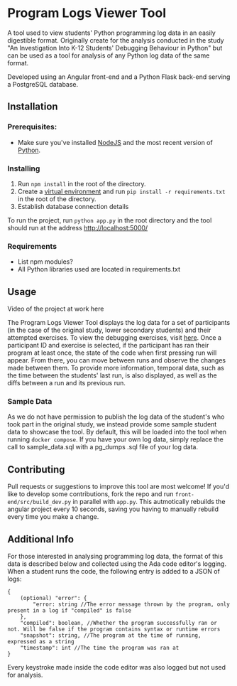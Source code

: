 # Program Logs Viewer Tool
A tool used to view students' Python programming log data in an easily digestible format. Originally create for the analysis conducted in the study "An Investigation Into K-12 Students' Debugging Behaviour in Python" but can be used as a tool for analysis of any Python log data of the same format.

Developed using an Angular front-end and a Python Flask back-end serving a PostgreSQL database.

## Installation

### Prerequisites:
- Make sure you've installed [NodeJS](https://nodejs.org/en) and the most recent version of [Python](https://www.python.org/downloads/).

### Installing
1. Run `npm install` in the root of the directory.
2. Create a [virtual environment](https://realpython.com/python-virtual-environments-a-primer/) and run `pip install -r requirements.txt` in the root of the directory.
3. Establish database connection details

To run the project, run `python app.py` in the root directory and the tool should run at the address [http://localhost:5000/](http://localhost:5000/)

### Requirements
- List npm modules?
- All Python libraries used are located in requirements.txt

## Usage
Video of the project at work here

The Program Logs Viewer Tool displays the log data for a set of participants (in the case of the original study, lower secondary students) and their attempted exercises. To view the debugging exercises, visit [here](https://github.com/LaurieGale10/debugging-behaviour-study-website). Once a participant ID and exercise is selected, if the participant has ran their program at least once, the state of the code when first pressing run will appear. From there, you can move between runs and observe the changes made between them. To provide more information, temporal data, such as the time between the students' last run, is also displayed, as well as the diffs between a run and its previous run.

### Sample Data
As we do not have permission to publish the log data of the student's who took part in the original study, we instead provide some sample student data to showcase the tool. By default, this will be loaded into the tool when running `docker compose`. If you have your own log data, simply replace the call to sample_data.sql with a pg_dumps .sql file of your log data.

## Contributing
Pull requests or suggestions to improve this tool are most welcome! If you'd like to develop some contributions, fork the repo and run `front-end/src/build_dev.py` in parallel with `app.py`. This autmotically rebuilds the angular project every 10 seconds, saving you having to manually rebuild every time you make a change.

## Additional Info
For those interested in analysing programming log data, the format of this data is described below and collected using the Ada code editor's logging. When a student runs the code, the following entry is added to a JSON of logs:

```
{
    (optional) "error": {
        "error: string //The error message thrown by the program, only present in a log if "compiled" is false
    },
    "compiled": boolean, //Whether the program successfully ran or not. Will be false if the program contains syntax or runtime errors
    "snapshot": string, //The program at the time of running, expressed as a string
    "timestamp": int //The time the program was ran at
}
```

Every keystroke made inside the code editor was also logged but not used for analysis.